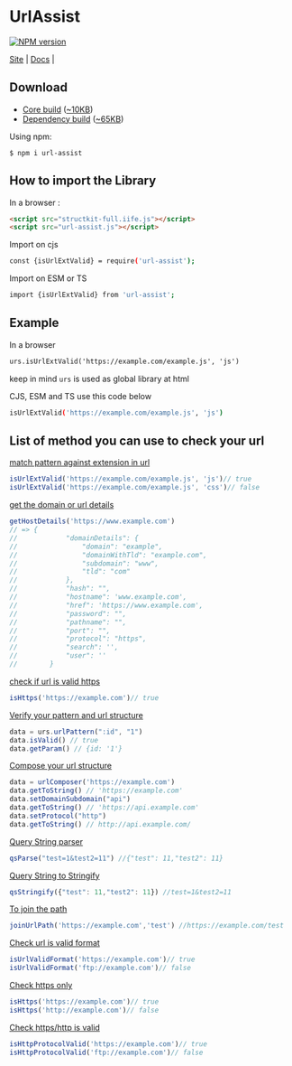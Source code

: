 # UrlAssist
[![NPM version][npm-image]][npm-url] 

[Site](https://urlassist.codehyouka.xyz/) |
[Docs](https://urlassist.codehyouka.xyz/api) |

## Download

 * [Core build](https://raw.githubusercontent.com/compts/url-assist/main/dist/web/url-assist.js) ([~10KB](https://raw.githubusercontent.com/compts/url-assist/main/dist/web/url-assist.js))
 * [Dependency build](https://raw.githubusercontent.com/compts/structkit/main/dist/web/structkit-full.iife.js)  ([~65KB](https://raw.githubusercontent.com/compts/structkit/main/dist/web/structkit-full.iife.js))

Using npm:
```shell
$ npm i url-assist
```

## How to import the Library

In a browser :
```html
<script src="structkit-full.iife.js"></script>
<script src="url-assist.js"></script>
```

Import on cjs
```bash
const {isUrlExtValid} = require('url-assist');

```

Import on ESM or TS
```bash
import {isUrlExtValid} from 'url-assist';

```

## Example

In a browser
```html
urs.isUrlExtValid('https://example.com/example.js', 'js')
```
keep in mind `urs` is used as global library at html


CJS, ESM and TS use this code below
```bash
isUrlExtValid('https://example.com/example.js', 'js')

```

[npm-url]: https://www.npmjs.com/package/url-assist
[npm-image]: https://img.shields.io/badge/url_assist-1.2.1-brightgreen

## List of method you can use to check your url

[match pattern against extension in url](#match-pattern-extension-url)
``` javascript
isUrlExtValid('https://example.com/example.js', 'js')// true
isUrlExtValid('https://example.com/example.js', 'css')// false
```
[get the domain or url details](#get-domain-details)
``` javascript
getHostDetails('https://www.example.com')
// => {
//            "domainDetails": {
//                "domain": "example",
//                "domainWithTld": "example.com",
//                "subdomain": "www",
//                "tld": "com"
//            },
//            "hash": "",
//            "hostname": 'www.example.com',
//            "href": 'https://www.example.com',
//            "password": "",
//            "pathname": "",
//            "port": "",
//            "protocol": "https",
//            "search": '',
//            "user": ''
//        }
```

[check if url is valid https](#check-valid-https)
``` javascript
isHttps('https://example.com')// true
```

[Verify your pattern and url structure](#check-valid-https)
``` javascript
data = urs.urlPattern(":id", "1")
data.isValid() // true
data.getParam() // {id: '1'}

```

[Compose your url structure](#check-valid-https)
``` javascript
data = urlComposer('https://example.com')
data.getToString() // 'https://example.com'
data.setDomainSubdomain("api")
data.getToString() // 'https://api.example.com'
data.setProtocol("http")
data.getToString() // http://api.example.com/

```

[Query String parser](#query-string-parser)
``` javascript
qsParse("test=1&test2=11") //{"test": 11,"test2": 11}

```

[Query String to Stringify](#query-string-stringify)
``` javascript
qsStringify({"test": 11,"test2": 11}) //test=1&test2=11

```

[To join the path](#to-join-path)
``` javascript
joinUrlPath('https://example.com','test') //https://example.com/test

```

[Check url is valid format](#check-valid-format-url)
``` javascript
isUrlValidFormat('https://example.com')// true
isUrlValidFormat('ftp://example.com')// false
```

[Check https only](#check-https-url)
``` javascript
isHttps('https://example.com')// true
isHttps('http://example.com')// false
```

[Check https/http is valid](#check-https-http-valid)
``` javascript
isHttpProtocolValid('https://example.com')// true
isHttpProtocolValid('ftp://example.com')// false
```

